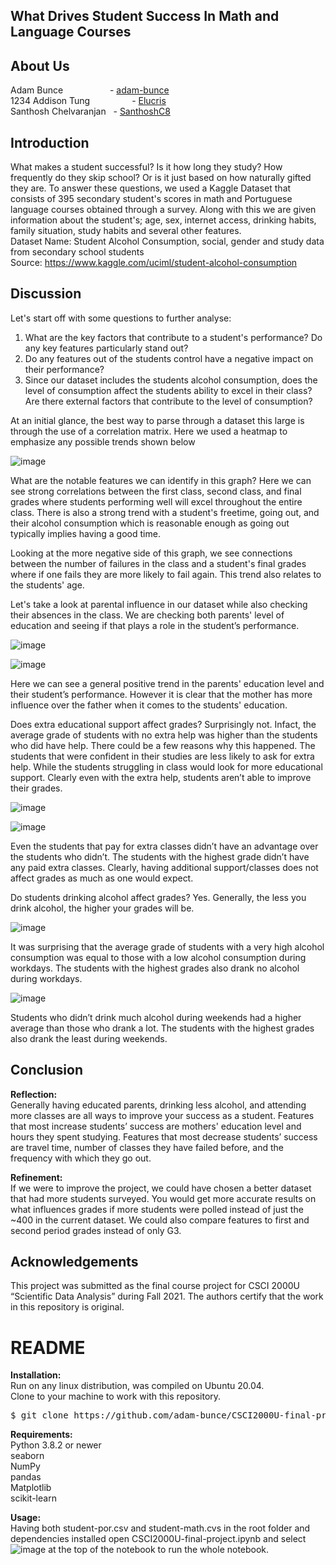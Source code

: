 ## What Drives Student Success In Math and Language Courses

## About Us
Adam Bunce     &nbsp;  &nbsp; &nbsp; &nbsp; &nbsp; &nbsp; &nbsp; &nbsp; &nbsp;  - [adam-bunce](https://github.com/adam-bunce)<br>
1234 Addison Tung  &nbsp;  &nbsp; &nbsp; &nbsp; &nbsp; &nbsp;  &nbsp; &nbsp; - [Elucris]( https://github.com/Elucris) <br>
Santhosh Chelvaranjan &nbsp; - [SanthoshC8]( https://github.com/SanthoshC8)<br>


## Introduction
What makes a student successful? Is it how long they study? How frequently do they skip school? Or is it just based on how naturally gifted they are. To answer these questions, we used a Kaggle Dataset that consists of 395 secondary student's scores in math and Portuguese language courses obtained through a survey. Along with this we are given information about the student's; age, sex, internet access, drinking habits, family situation, study habits and several other features.     
Dataset Name: Student Alcohol Consumption, social, gender and study data from secondary school students    
Source: https://www.kaggle.com/uciml/student-alcohol-consumption




## Discussion 
Let's start off with some questions to further analyse:
1. What are the key factors that contribute to a student's performance? Do any key features particularly stand out?
2. Do any features out of the students control have a negative impact on their performance?
3. Since our dataset includes the students alcohol consumption, does the level of consumption affect the students ability to excel in their class? Are there external factors that contribute to the level of consumption?

At an initial glance, the best way to parse through a dataset this large is through the use of a correlation matrix. Here we used a heatmap to emphasize any possible trends shown below

![image](https://user-images.githubusercontent.com/74341873/144947713-6b993f2e-f4cc-4da1-9ad2-0a6639857546.png)

What are the notable features we can identify in this graph? Here we can see strong correlations between the first class, second class, and final grades where students performing well will excel throughout the entire class. There is also a strong trend with a student's freetime, going out, and their alcohol consumption which is reasonable enough as going out typically implies having a good time.

Looking at the more negative side of this graph, we see connections between the number of failures in the class and a student's final grades where if one fails they are more likely to fail again. This trend also relates to the students' age.

Let's take a look at parental influence in our dataset while also checking their absences in the class. We are checking both parents' level of education and seeing if that plays a role in the student’s performance.


![image](https://user-images.githubusercontent.com/74341873/144949542-07d7b5bb-d7ab-41c6-8a97-447d5b896c19.png)

![image](https://user-images.githubusercontent.com/74341873/144949552-c02e0227-9622-4906-b4d4-6bbeac2b9e0f.png)


Here we can see a general positive trend in the parents' education level and their student’s performance. However it is clear that the mother has more influence over the father when it comes to the students' education.


Does extra educational support affect grades? Surprisingly not. Infact, the average grade of students with no extra help was higher than the students who did have help. There could be a few reasons why this happened. The students that were confident in their studies are less likely to ask for extra help. While the students struggling in class would look for more educational support. Clearly even with the extra help, students aren’t able to improve their grades.

![image](https://user-images.githubusercontent.com/74341873/144948299-2dd21d13-b0fe-49f5-b0e5-9c3095ddc38f.png)

![image](https://user-images.githubusercontent.com/74341873/144948464-90cade49-b2ce-40ee-9cb7-6a526dd456ae.png)


Even the students that pay for extra classes didn’t have an advantage over the students who didn’t. The students with the highest grade didn’t have any paid extra classes. 
Clearly, having additional support/classes does not affect grades as much as one would expect.




Do students drinking alcohol affect grades? Yes. Generally, the less you drink alcohol, the higher your grades will be. 

![image](https://user-images.githubusercontent.com/74341873/144948365-8380023e-0128-47ef-8cb7-904440151308.png)


It was surprising that the average grade of students with a very high alcohol consumption was equal to those with a low alcohol consumption during workdays. The students with the highest grades also drank no alcohol during workdays. 

![image](https://user-images.githubusercontent.com/74341873/144948551-4a42e0a1-d406-4654-a2d4-155490974e6c.png)



Students who didn’t drink much alcohol during weekends had a higher average than those who drank a lot. The students with the highest grades also drank the least during weekends.



## Conclusion
<b>Reflection: </b><br>
Generally having educated parents, drinking less alcohol, and attending more classes are all ways to improve your success as a student.
Features that most increase students’ success are mothers' education level and hours they spent studying. 
Features that most decrease students’ success are travel time, number of classes they have failed before, and the frequency with which they go out.



<b>Refinement:</b> <br>
If we were to improve the project, we could have chosen a better dataset that had more students surveyed. You would get more accurate results on what influences grades if more students were polled instead of just the ~400 in the current dataset. 
We could also compare features to first and second period grades instead of only G3.


## Acknowledgements

This project was submitted as the final course project for CSCI 2000U “Scientific 
Data Analysis” during Fall 2021. The authors certify that the work in this 
repository is original.

# README
<b>Installation:</b><br>
Run on any linux distribution, was compiled on Ubuntu 20.04.<br>
Clone to your machine to work with this repository.
<pre>$ git clone https://github.com/adam-bunce/CSCI2000U-final-project </pre>

<b>Requirements:</b><br>
Python 3.8.2 or newer <br>
seaborn               <br>
NumPy                 <br>
pandas                <br>
Matplotlib            <br>
scikit-learn          <br>

<b>Usage:</b><br>
Having both student-por.csv and student-math.cvs in the root folder and dependencies installed open CSCI2000U-final-project.ipynb and select ![image](https://user-images.githubusercontent.com/74341873/144947949-23c87493-d001-4b36-866e-bbe8327f7e52.png) at the top of the notebook to run the whole notebook.
